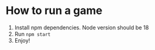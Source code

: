 # How to run a game
1. Install npm dependencies. Node version should be 18
2. Run `npm start`
3. Enjoy!
